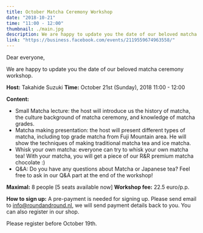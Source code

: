 ```yaml
---
title: October Matcha Ceremony Workshop
date: "2018-10-21"
time: "11:00 - 12:00"
thumbnail: ./main.jpg
description: We are happy to update you the date of our beloved matcha ceremony workshop.
link: "https://business.facebook.com/events/2119559674963558/"
---
```


Dear everyone,

We are happy to update you the date of our beloved matcha ceremony workshop.

**Host:** Takahide Suzuki
**Time:** October 21st (Sunday), 2018 11:00 - 12:00

**Content:**
- Small Matcha lecture: the host will introduce us the history of matcha, the culture background of matcha ceremony, and knowledge of matcha grades.
- Matcha making presentation: the host will present different types of matcha, including top grade matcha from Fuji Mountain area. He will show the techniques of making traditional matcha tea and ice matcha.
- Whisk your own matcha: everyone can try to whisk your own matcha tea! With your matcha, you will get a piece of our R&R premium matcha chocolate :)
- Q&A: Do you have any questions about Matcha or Japanese tea? Feel free to ask in our Q&A part at the end of the workshop!

**Maximal:** 8 people [5 seats available now]
**Workshop fee:** 22.5 euro/p.p.

**How to sign up:** A pre-payment is needed for signing up. Please send email to info@roundandround.nl, we will send payment details back to you. You can also register in our shop.

Please register before October 19th.
